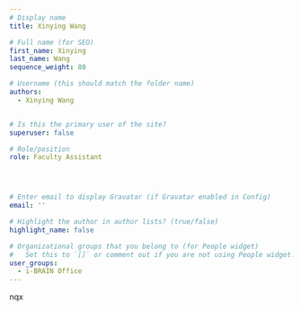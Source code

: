 ```yaml
---
# Display name
title: Xinying Wang

# Full name (for SEO)
first_name: Xinying 
last_name: Wang 
sequence_weight: 80

# Username (this should match the folder name)
authors:
  - Xinying Wang


# Is this the primary user of the site?
superuser: false

# Role/position
role: Faculty Assistant




# Enter email to display Gravatar (if Gravatar enabled in Config)
email: ''

# Highlight the author in author lists? (true/false)
highlight_name: false

# Organizational groups that you belong to (for People widget)
#   Set this to `[]` or comment out if you are not using People widget.
user_groups:
  - i-BRAIN Office
---
```


nqx